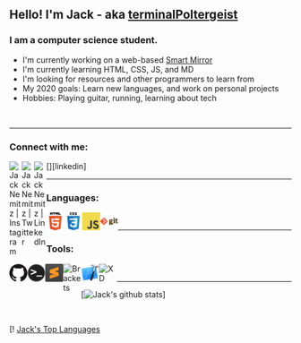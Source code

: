 ## Hello! I'm Jack - aka [terminalPoltergeist]

### I am a computer science student.
- I'm currently working on a web-based [Smart Mirror]
- I'm currently learning HTML, CSS, JS, and MD
- I'm looking for resources and other programmers to learn from
- My 2020 goals: Learn new languages, and work on personal projects
- Hobbies: Playing guitar, running, learning about tech


<br />

---

### Connect with me:

[<img align="left" alt="Jack Nemitz | Instagram" width="22px" src="https://cdn.jsdelivr.net/npm/simple-icons@v3/icons/instagram.svg" />][instagram]
[<img align="left" alt="Jack Nemitz | Twitter" width="22px" src="https://cdn.jsdelivr.net/npm/simple-icons@v3/icons/twitter.svg" />][twitter]
[<img align="left" alt="Jack Nemitz | LinkedIn" width="22px" src="https://cdn.jsdelivr.net/npm/simple-icons@v3/icons/linkedin.svg" />][linkedin]


---

### Languages:

[<img align="left" alt="HTML5" width="32px" src="https://raw.githubusercontent.com/github/explore/80688e429a7d4ef2fca1e82350fe8e3517d3494d/topics/html/html.png" />][html]
[<img align="left" alt="CSS3" width="32px" src="https://raw.githubusercontent.com/github/explore/80688e429a7d4ef2fca1e82350fe8e3517d3494d/topics/css/css.png" />][css]
[<img align="left" alt="JavaScript" width="32px" src="https://raw.githubusercontent.com/github/explore/80688e429a7d4ef2fca1e82350fe8e3517d3494d/topics/javascript/javascript.png" />][js]
[<img align="left" alt="Git" width="32px" src="https://raw.githubusercontent.com/github/explore/80688e429a7d4ef2fca1e82350fe8e3517d3494d/topics/git/git.png" />][git]

<br />

---

### Tools:

[<img align="left" alt="Github" width="32px" src="https://raw.githubusercontent.com/github/explore/78df643247d429f6cc873026c0622819ad797942/topics/github/github.png" />][github]
[<img align="left" alt="Terminal" width="32px" src="https://raw.githubusercontent.com/github/explore/d92924b1d925bb134e308bd29c9de6c302ed3beb/topics/terminal/terminal.png" />][terminal]
[<img align="left" alt="Sublime" width="32px" src="https://raw.githubusercontent.com/github/explore/80688e429a7d4ef2fca1e82350fe8e3517d3494d/topics/sublime-text/sublime-text.png" />][sublime]
[<img align="left" alt="Brackets" width="32px" src="https://upload.wikimedia.org/wikipedia/commons/thumb/4/4c/Brackets_Icon.svg/220px-Brackets_Icon.svg.png" />][brackets]
[<img align="left" alt="Xcode" width="32px" src="https://raw.githubusercontent.com/github/explore/530398b5c9b0fd57127e2564bd664575f02f52e4/topics/xcode/xcode.png" />][xcode]
[<img align="left" alt="XD" width="32px" src="https://encrypted-tbn0.gstatic.com/images?q=tbn%3AANd9GcSJtMF7iX83yyqnbr5bAkV2QpXtSEWn4F3PGw&usqp=CAU" />][xd]

<br />

---

[![Jack's github stats](https://github-readme-stats.vercel.app/api?username=terminalPoltergeist)]

<br />

[! [Jack's Top Languages](https://github-readme-stats.vercel.app/api/<top-langs>/?username=<terminalPoltergeist)


[terminalPoltergeist]: https://github.com/terminalPoltergeist
[Smart Mirror]: https://github.com/terminalPoltergeist/didactic-parakeet
[instagram]: https://www.instagram.com/jacknemitz/
[twitter]: https://twitter.com/nemitz_jack
[html]: https://developer.mozilla.org/en-US/docs/Web/Guide/HTML/HTML5
[css]: https://developer.mozilla.org/en-US/docs/Web/CSS
[js]: https://developer.mozilla.org/en-US/docs/Web/JavaScript
[git]: https://developer.mozilla.org/en-US/docs/Web/JavaScript
[github]: https://github.com
[terminal]: https://github.com/topics/terminal
[sublime]: https://www.sublimetext.com
[brackets]: http://brackets.io
[xcode]: https://apps.apple.com/us/app/xcode/id497799835?mt=12
[xd]: https://www.adobe.com/products/xd.html?sdid=12B9F15S&mv=Search&ef_id=EAIaIQobChMIlazqnumx6wIVQgnnCh03DgKcEAAYASAAEgKVnvD_BwE:G:s&s_kwcid=AL!3085!3!315233774139!e!!g!!adobe%20xd!1641846436!65452675151


